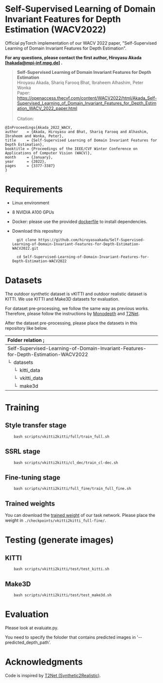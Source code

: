 # Self-Supervised Learning of Domain Invariant Features for Depth Estimation (WACV2022)

Official pyTorch implementation of our WACV 2022 paper, "Self-Supervised Learning of Domain Invariant Features for Depth Estimation".

**For any questions, please contact the first author, Hiroyasu Akada [hakada@mpi-inf.mpg.de] .**


> **Self-Supervised Learning of Domain Invariant Features for Depth Estimation**<br>
Hiroyasu Akada, Shariq Farooq Bhat, Ibraheem Alhashim, Peter Wonka<br>
> Paper: https://openaccess.thecvf.com/content/WACV2022/html/Akada_Self-Supervised_Learning_of_Domain_Invariant_Features_for_Depth_Estimation_WACV_2022_paper.html<br><br>
> Citation: 

    @InProceedings{Akada_2022_WACV,
    author    = {Akada, Hiroyasu and Bhat, Shariq Farooq and Alhashim, Ibraheem and Wonka, Peter},
    title     = {Self-Supervised Learning of Domain Invariant Features for Depth Estimation},
    booktitle = {Proceedings of the IEEE/CVF Winter Conference on Applications of Computer Vision (WACV)},
    month     = {January},
    year      = {2022},
    pages     = {3377-3387}
    }

# Requirements 

- Linux environment
- 8 NVIDIA A100 GPUs
- Docker: please use the provided [dockerfile](https://github.com/hiroyasuakada/Self-Supervised-Learning-of-Domain-Invariant-Features-for-Depth-Estimation-WACV2022/blob/main/docker_AWS_a100/dockerfile) to install dependencies.
- Download this repository

        git clone https://github.com/hiroyasuakada/Self-Supervised-Learning-of-Domain-Invariant-Features-for-Depth-Estimation-WACV2022.git
        
        cd Self-Supervised-Learning-of-Domain-Invariant-Features-for-Depth-Estimation-WACV2022


# Datasets
The outdoor synthetic dataset is vKITTI and outdoor realistic dataset is KITTI. We use KITTI and Make3D datasets for evaluation. 

For dataset pre-processing, we follow the same way as previous works. Therefore, please follow the instructions by [Monodepth](https://github.com/mrharicot/monodepth) and [T2Net](https://github.com/lyndonzheng/Synthetic2Realistic).  

After the dataset pre-processing, please place the datasets in this repository like below.

| Folder relation ;
| :--- 
| Self-Supervised-Learning-of-Domain-Invariant-Features-for-Depth-Estimation-WACV2022
| &boxur;&nbsp; datasets
| &ensp;&ensp; &boxur;&nbsp; kitti_data
| &ensp;&ensp; &boxur;&nbsp; vkitti_data
| &ensp;&ensp; &boxur;&nbsp; make3d


# Training
## Style transfer stage

        bash scripts/vkitti2kitti/full/train_full.sh
        
        
##  SSRL stage 

        bash scripts/vkitti2kitti/cl_dec/train_cl-dec.sh


##  Fine-tuning stage 

        bash scripts/vkitti2kitti/full_fine/train_full_fine.sh
 
## Trained weights

You can download the [trained weight](https://drive.google.com/file/d/19ijzM1-b_tcnooqdnMt_zumqvMP_eHOe/view?usp=sharing) of our task network. Please place the weight in `./checkpoints/vkitti2kitti_full-fine/`.

# Testing (generate images)
## KITTI

        bash scripts/vkitti2kitti/test/test_kitti.sh

## Make3D

        bash scripts/vkitti2kitti/test/test_make3d.sh


# Evaluation
Please look at evaluate.py.

You need to specify the foloder that contains predicted images in '--predicted_depth_path'.



# Acknowledgments
Code is inspired by [T2Net (Synthetic2Realistic)](https://github.com/lyndonzheng/Synthetic2Realistic.git).



